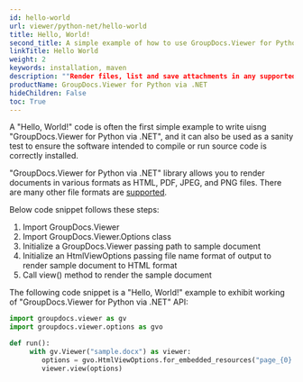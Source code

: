 ```yaml
---
id: hello-world
url: viewer/python-net/hello-world
title: Hello, World!
second_title: A simple example of how to use GroupDocs.Viewer for Python via .NET
linkTitle: Hello World
weight: 2
keywords: installation, maven
description: ""Render files, list and save attachments in any supported format using GroupDocs.Viewer for Python via .NET to experience its simplicity and power in Python."
productName: GroupDocs.Viewer for Python via .NET
hideChildren: False
toc: True
---
```


A "Hello, World!" code is often the first simple example to write uisng "GroupDocs.Viewer for Python via .NET", and it can also be used as a sanity test to ensure the software intended to compile or run source code is correctly installed.

"GroupDocs.Viewer for Python via .NET" library allows you to render documents in various formats as HTML, PDF, JPEG, and PNG files. There are many other file formats are [supported](/viewer/python-net/supported-document-formats/).

Below code snippet follows these steps:

1. Import GroupDocs.Viewer 
2. Import GroupDocs.Viewer.Options class
3. Initialize a GroupDocs.Viewer passing path to sample document
4. Initialize an HtmlViewOptions passing file name format of output to render sample document to HTML format
5. Call view() method to render the sample document

The following code snippet is a "Hello, World!" example to exhibit working of "GroupDocs.Viewer for Python via .NET" API:

```python
import groupdocs.viewer as gv
import groupdocs.viewer.options as gvo

def run():
     with gv.Viewer("sample.docx") as viewer:
        options = gvo.HtmlViewOptions.for_embedded_resources("page_{0}.html")
        viewer.view(options)
```